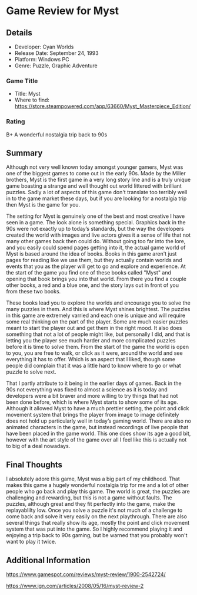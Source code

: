 # Game Review for Myst

## Details
* Developer: Cyan Worlds
* Release Date: September 24, 1993
* Platform: Windows PC
* Genre: Puzzle, Graphic Adventure

### Game Title
* Title: Myst 
* Where to find: https://store.steampowered.com/app/63660/Myst_Masterpiece_Edition/

### Rating
B+ A wonderful nostalgia trip back to 90s

## Summary
Although not very well known today amongst younger gamers, Myst was one of the biggest games to come out in the early 90s. Made by the Miller brothers, Myst is the first game in a very long story line and is a truly unique game boasting a strange and well thought out world littered with brilliant puzzles. Sadly a lot of aspects of this game don't translate too terribly well in to the game market these days, but if you are looking for a nostalgia trip then Myst is the game for you.

The setting for Myst is genuinely one of the best and most creative I have seen in a game. The look alone is something special. Graphics back in the 90s were not exactly up to today’s standards, but the way the developers created the world with images and live actors gives it a sense of life that not many other games back then could do. Without going too far into the lore, and you easily could spend pages getting into it, the actual game world of Myst is based around the idea of books. Books in this game aren't just pages for reading like we use them, but they actually contain worlds and events that you as the player will get to go and explore and experience. At the start of the game you find one of these books called "Myst" and opening that book brings you into that world. From there you find a couple other books, a red and a blue one, and the story lays out in front of you from these two books.

These books lead you to explore the worlds and encourage you to solve the many puzzles in them. And this is where Myst shines brightest. The puzzles in this game are extremely varried and each one is unique and will require some real thinking on the part of the player. Some are much easier puzzles meant to start the player out and get them in the right mood. It also does something that not a lot of people might like, but personally I did, and that is letting you the player see much harder and more complicated puzzles before it is time to solve them. From the start of the game the world is open to you, you are free to walk, or click as it were, around the world and see everything it has to offer. Which is an aspect that I liked, though some people did complain that it was a little hard to know where to go or what puzzle to solve next.

That I partly attribute to it being in the earlier days of games. Back in the 90s not everything was fixed to almost a science as it is today and developers were a bit braver and more willing to try things that had not been done before, which is where Myst starts to show some of its age. Although it allowed Myst to have a much prettier setting, the point and click movement system that brings the player from image to image definitely does not hold up particularly well in today’s gaming world. There are also no animated characters in the game, but instead recordings of live people that have been placed in the game world. This one does show its age a good bit, however with the art style of the game over all I feel like this is actually not to big of a deal nowadays.

## Final Thoughts
I absolutely adore this game, Myst was a big part of my childhood. That makes this game a hugely wonderful nostalgia trip for me and a lot of other people who go back and play this game. The world is great, the puzzles are challenging and rewarding, but this is not a game without faults. The puzzles, although great and they fit perfectly into the game, make the replayablilty low. Once you solve a puzzle it's not much of a challenge to come back and solve it very easily on the next playthrough. There are also several things that really show its age, mostly the point and click movement system that was put into the game. So I highly recommend playing it and enjoying a trip back to 90s gaming, but be warned that you probably won't want to play it twice.


## Additional Information
https://www.gamespot.com/reviews/myst-review/1900-2542724/

https://www.ign.com/articles/2008/05/16/myst-review-2
